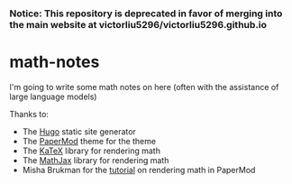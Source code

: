 ### Notice: This repository is deprecated in favor of merging into the main website at victorliu5296/victorliu5296.github.io

# math-notes
I'm going to write some math notes on here (often with the assistance of large language models)

Thanks to:
- The [Hugo](https://gohugo.io/) static site generator
- The [PaperMod](https://github.com/adityatelange/hugo-PaperMod) theme for the theme
- The [KaTeX](https://katex.org/) library for rendering math
- The [MathJax](https://www.mathjax.org/) library for rendering math
- Misha Brukman for the [tutorial](https://misha.brukman.net/blog/2022/04/writing-math-with-hugo/) on rendering math in PaperMod
